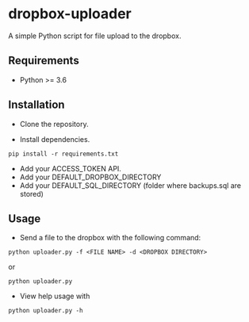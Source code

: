 # dropbox-uploader

A simple Python script for file upload to the dropbox.

## Requirements

* Python >= 3.6

## Installation

* Clone the repository.

* Install dependencies.

```console
pip install -r requirements.txt
```

* Add your ACCESS_TOKEN API.
* Add your DEFAULT_DROPBOX_DIRECTORY
* Add your DEFAULT_SQL_DIRECTORY (folder where backups.sql are stored)

## Usage

* Send a file to the dropbox with the following command:

```console
python uploader.py -f <FILE NAME> -d <DROPBOX DIRECTORY>
```

or

```console
python uploader.py
```

* View help usage with

```console
python uploader.py -h 
```
